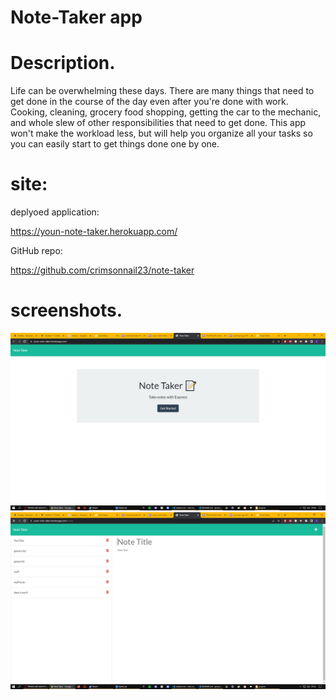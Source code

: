 # Note-Taker app

# Description.

Life can be overwhelming these days. There are many  things that need to get 
done in the course of the day even after you're done with work. Cooking, cleaning, grocery food shopping, getting the car to the mechanic, and whole
slew of other responsibilities that need to get done. This app won't make 
the workload less, but will help you organize all your tasks so you can easily start to get things done one by one. 

# site:
deplyoed application:

https://youn-note-taker.herokuapp.com/

GitHub repo:

https://github.com/crimsonnail23/note-taker

# screenshots.

![first screenshot](/screenshots/note-taker-screenshot-01.jpg?raw=true)
![second screenshot](/screenshots/note-taker-screenshot-02.jpg?raw=true)